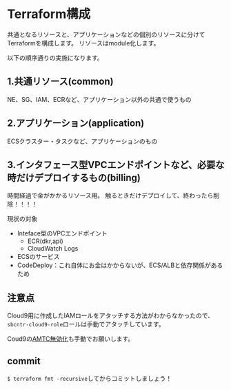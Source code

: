 # Terraform構成
共通となるリソースと、アプリケーションなどの個別のリソースに分けてTerraformを構成します。
リソースはmodule化します。

以下の順序通りの実施になります。

## 1.共通リソース(common)
NE、SG、IAM、ECRなど、アプリケーション以外の共通で使うもの

## 2.アプリケーション(application)
ECSクラスター・タスクなど、アプリケーションのもの

## 3.インタフェース型VPCエンドポイントなど、必要な時だけデプロイするもの(billing)
時間経過で金がかかるリソース用。
触るときだけデプロイして、終わったら削除！！！！

現状の対象
- Inteface型のVPCエンドポイント
  - ECR(dkr,api)
  - CloudWatch Logs
- ECSのサービス
- CodeDeploy：これ自体にお金はかからないが、ECS/ALBと依存関係があるため


## 注意点
Cloud9用に作成したIAMロールをアタッチする方法がわからなかったので、`sbcntr-cloud9-role`ロールは手動でアタッチしています。

Coud9の[AMTC無効化](https://dev.classmethod.jp/articles/execute-aws-cli-with-iam-role-on-cloud9/#toc-2)も手動でお願いします。


## commit
`$ terraform fmt -recursive`してからコミットしましょう！
